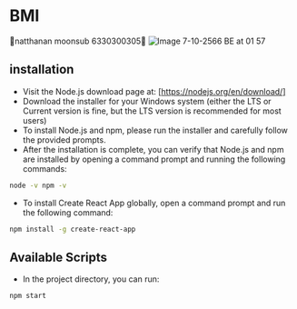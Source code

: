 # BMI
🌾natthanan moonsub 6330300305🌾
![Image 7-10-2566 BE at 01 57](https://github.com/natthananmooo/BMI_II/assets/112709514/1861e34c-ab7b-434b-82c7-7060a00d2e11)
## installation
* Visit the Node.js download page at: [https://nodejs.org/en/download/]
* Download the installer for your Windows system (either the LTS or Current version is fine, but the LTS version is recommended for most users)
* To install Node.js and npm, please run the installer and carefully follow the provided prompts.
* After the installation is complete, you can verify that Node.js and npm are installed by opening a command prompt and running the following commands:
```bash
node -v npm -v
```
* To install Create React App globally, open a command prompt and run the following command:
```bash
npm install -g create-react-app
```
## Available Scripts
* In the project directory, you can run:
```bash
npm start
```

